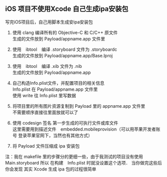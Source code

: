 ## iOS 项目不使用Xcode 自己生成ipa安装包

写完iOS项目后，自己用脚本生成安ipa安装包

1. 使用 clang 编译所有的 Objective-C 和  C/C++ 原文件   
   生成的文件放到 Payload/appname.app 文件里

2. 使用　ibtool　编译 .storyboard 文件为 .storyboardc    
   生成的文件放到 Payload/appname.app/Base.lproj
   
3. 使用　ibtool　编译 .xib 文件为 .nib    
   生成的文件放到 Payload/appname.app

4. 自己构造Info.plist文件，并配置项目的相关信息      
   Info.plist 在 Payload/appname.app 文件里      
   使用 write 往 Info.plist 里写数据    

5. 将项目里的所有图片资源复制到 Payload 里的 appname.app 文件里    
   不需要顺序直接往里面放就可以了

6. 使用 codesign 签名 第一步生成的可执行文件或库文件      
   这里需要用到描述文件　embedded.mobileprovision（可以用苹果开发者账号 登录苹果官网下，当然也有其他方式）
   
7. 将 Payload 文件压缩成 ipa 安装包

注：我在 makefile 里的步骤分的更细一些，由于我测试的项目没有使用 Main.storyboard 所以 在构建　Info.plist 时就没设置这个选项．
当你做完这些后你会发现 其实 Xcode 生成 ipa 包的过程很简单
